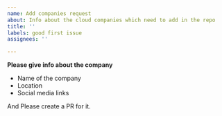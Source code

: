```yaml
---
name: Add companies request
about: Info about the cloud companies which need to add in the repo
title: ''
labels: good first issue
assignees: ''

---
```


**Please give info about the company**
- Name of the company
- Location 
- Social media links

And Please create a PR for it.
